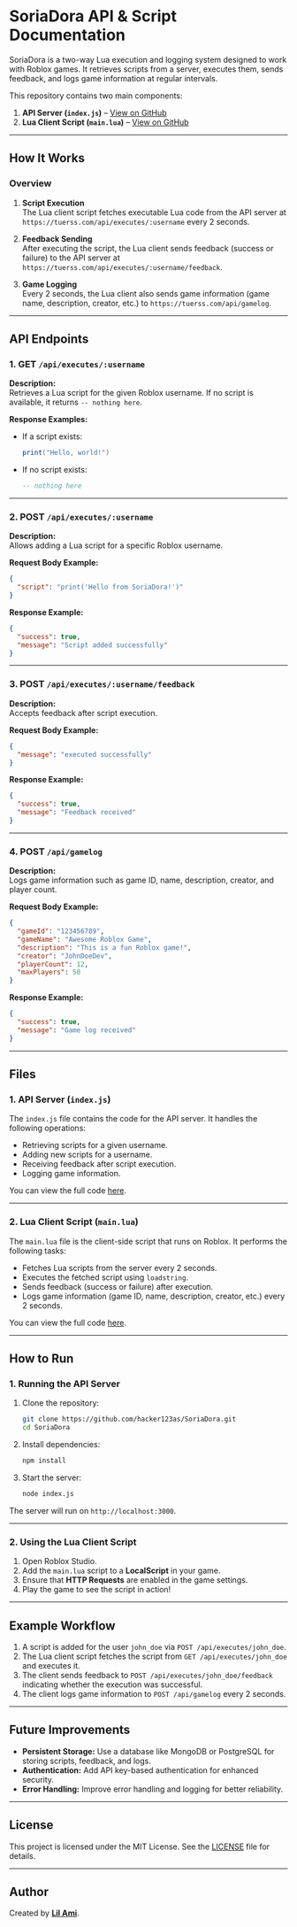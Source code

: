 # SoriaDora API & Script Documentation

SoriaDora is a two-way Lua execution and logging system designed to work with Roblox games. It retrieves scripts from a server, executes them, sends feedback, and logs game information at regular intervals.

This repository contains two main components:

1. **API Server (`index.js`)** – [View on GitHub](https://github.com/hacker123as/SoriaDora/blob/main/index.js)  
2. **Lua Client Script (`main.lua`)** – [View on GitHub](https://github.com/hacker123as/SoriaDora/blob/main/main.lua)

---

## How It Works

### Overview

1. **Script Execution**  
   The Lua client script fetches executable Lua code from the API server at `https://tuerss.com/api/executes/:username` every 2 seconds.
   
2. **Feedback Sending**  
   After executing the script, the Lua client sends feedback (success or failure) to the API server at `https://tuerss.com/api/executes/:username/feedback`.
   
3. **Game Logging**  
   Every 2 seconds, the Lua client also sends game information (game name, description, creator, etc.) to `https://tuerss.com/api/gamelog`.

---

## API Endpoints

### 1. **GET `/api/executes/:username`**

**Description:**  
Retrieves a Lua script for the given Roblox username. If no script is available, it returns `-- nothing here`.

**Response Examples:**

- If a script exists:
  ```lua
  print("Hello, world!")
  ```

- If no script exists:
  ```lua
  -- nothing here
  ```

---

### 2. **POST `/api/executes/:username`**

**Description:**  
Allows adding a Lua script for a specific Roblox username.

**Request Body Example:**

```json
{
  "script": "print('Hello from SoriaDora!')"
}
```

**Response Example:**

```json
{
  "success": true,
  "message": "Script added successfully"
}
```

---

### 3. **POST `/api/executes/:username/feedback`**

**Description:**  
Accepts feedback after script execution.

**Request Body Example:**

```json
{
  "message": "executed successfully"
}
```

**Response Example:**

```json
{
  "success": true,
  "message": "Feedback received"
}
```

---

### 4. **POST `/api/gamelog`**

**Description:**  
Logs game information such as game ID, name, description, creator, and player count.

**Request Body Example:**

```json
{
  "gameId": "123456789",
  "gameName": "Awesome Roblox Game",
  "description": "This is a fun Roblox game!",
  "creator": "JohnDoeDev",
  "playerCount": 12,
  "maxPlayers": 50
}
```

**Response Example:**

```json
{
  "success": true,
  "message": "Game log received"
}
```

---

## Files

### 1. **API Server (`index.js`)**

The `index.js` file contains the code for the API server. It handles the following operations:

- Retrieving scripts for a given username.
- Adding new scripts for a username.
- Receiving feedback after script execution.
- Logging game information.

You can view the full code [here](https://github.com/hacker123as/SoriaDora/blob/main/index.js).

---

### 2. **Lua Client Script (`main.lua`)**

The `main.lua` file is the client-side script that runs on Roblox. It performs the following tasks:

- Fetches Lua scripts from the server every 2 seconds.
- Executes the fetched script using `loadstring`.
- Sends feedback (success or failure) after execution.
- Logs game information (game ID, name, description, creator, etc.) every 2 seconds.

You can view the full code [here](https://github.com/hacker123as/SoriaDora/blob/main/main.lua).

---

## How to Run

### 1. **Running the API Server**

1. Clone the repository:
   ```bash
   git clone https://github.com/hacker123as/SoriaDora.git
   cd SoriaDora
   ```

2. Install dependencies:
   ```bash
   npm install
   ```

3. Start the server:
   ```bash
   node index.js
   ```

The server will run on `http://localhost:3000`.

---

### 2. **Using the Lua Client Script**

1. Open Roblox Studio.
2. Add the `main.lua` script to a **LocalScript** in your game.
3. Ensure that **HTTP Requests** are enabled in the game settings.
4. Play the game to see the script in action!

---

## Example Workflow

1. A script is added for the user `john_doe` via `POST /api/executes/john_doe`.
2. The Lua client script fetches the script from `GET /api/executes/john_doe` and executes it.
3. The client sends feedback to `POST /api/executes/john_doe/feedback` indicating whether the execution was successful.
4. The client logs game information to `POST /api/gamelog` every 2 seconds.

---

## Future Improvements

- **Persistent Storage:** Use a database like MongoDB or PostgreSQL for storing scripts, feedback, and logs.
- **Authentication:** Add API key-based authentication for enhanced security.
- **Error Handling:** Improve error handling and logging for better reliability.

---

## License

This project is licensed under the MIT License. See the [LICENSE](https://raw.githubusercontent.com/hacker123as/SoriaDora/refs/heads/main/LICENSE) file for details.

---

## Author

Created by **[Lil Ami](https://github.com/hacker123as)**.
